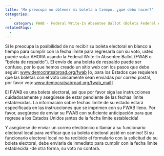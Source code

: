 ```yaml
---
title: 'Me preocupa no obtener mi boleta a tiempo, ¿qué debo hacer?'
categories:
  - 
    category: FWAB - Federal Write-In Absentee Ballot (Boleta Federal de Ausencia Agregable)
relatedFaqs:
  -
---
```

Si le preocupa la posibilidad de no recibir su boleta electoral en blanco a tiempo para cumplir con la fecha límite para regresarla con su voto, usted puede votar AHORA usando la Federal Write-In Absentee Ballot (FWAB o “boleta de respaldo”). El envío de una boleta de respaldo puede ser confuso, por lo que hemos creado un sitio web con los pasos que debe seguir: www.democratsabroad.org/fwab [o, para los Estados que requieren que las boletas con el voto únicamente sean enviadas por correo postal, por favor vea: www.democratsabroad.org/fwab_mail]

El FWAB es una boleta electoral, así que por favor siga las instrucciones cuidadosamente y asegúrese de estar pendiente de las fechas límite establecidas. La información sobre fechas límite de su estado estará especificada en las instrucciones que se imprimen con su FWAB lleno. Por favor, asegúrese de enviar su FWAB con suficiente anticipación para que regrese a los Estados Unidos ¡antes de la fecha límite establecida!

Y asegúrese de enviar un correo electrónico o llamar a su funcionario electoral local para verificar que su boleta electoral ¡esté en camino! Si su funcionario electoral local no ha recibido el formulario con la solicitud de su boleta electoral, debe enviarla de inmediato para cumplir con la fecha límite establecida -de otra forma, su voto no contará.